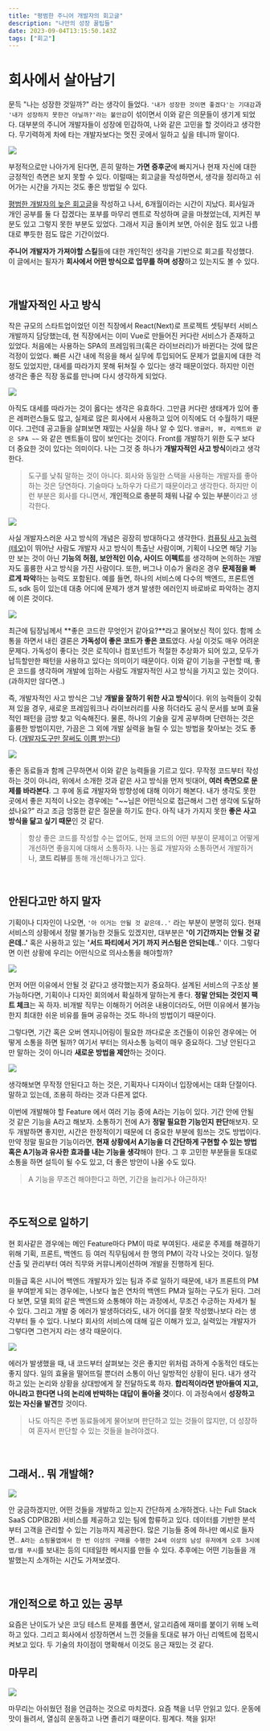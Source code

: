 ```yaml
---
title: "평범한 주니어 개발자의 회고글"
description: "나만의 성장 꿀팁들"
date: 2023-09-04T13:15:50.143Z
tags: ["회고"]
---
```

# 회사에서 살아남기

문득 "나는 성장한 것일까?" 라는 생각이 들었다. `'내가 성장한 것이면 좋겠다'는 기대감`과 `'내가 성장하지 못한건 아닐까?'라는 불안감`이 섞이면서 이와 같은 의문들이 생기게 되었다. 대부분의 주니어 개발자들이 성장에 민감하여, 나와 같은 고민을 할 것이라고 생각한다. 무기력하게 차에 타는 개발자보다는 멋진 곳에서 일하고 싶을 테니까 말이다.

![](/images/e6464022-d7af-4007-b145-ec548586a2d9-image.jpg)


부정적으로만 나아가게 된다면, 흔히 말하는 **가면 증후군**에 빠지거나 현재 자신에 대한 긍정적인 측면은 보지 못할 수 있다. 이럴때는 회고글을 작성하면서, 생각을 정리하고 쉬어가는 시간을 가지는 것도 좋은 방법일 수 있다.

[평범한 개발자의 늦은 회고글](https://velog.io/@leehyunho2001/%ED%8F%89%EB%B2%94%ED%95%9C-%EA%B0%9C%EB%B0%9C%EC%9E%90%EC%9D%98-%EB%8A%A6%EC%9D%80-%ED%9A%8C%EA%B3%A0%EA%B8%80)을 작성하고 나서, 6개월이라는 시간이 지났다. 회사일과 개인 공부를 둘 다 잡겠다는 포부를 마무리 멘트로 작성하며 글을 마쳤었는데, 지켜진 부분도 있고 그렇지 못한 부분도 있었다. 그래서 지금 돌이켜 보면, 아쉬운 점도 있고 나름대로 뿌듯한 점도 많은 기간이었다.

**주니어 개발자가 가져야할 스킬**들에 대한 개인적인 생각을 기반으로 회고를 작성했다. 이 글에서는 필자가 **회사에서 어떤 방식으로 업무를 하며 성장**하고 있는지도 볼 수 있다.

<br>

## 개발자적인 사고 방식

작은 규모의 스타트업이었던 이전 직장에서 React(Next)로 프로젝트 셋팅부터 서비스 개발까지 담당했는데, 현 직장에서는 이미 Vue로 만들어진 커다란 서비스가 존재하고 있었다. 처음에는 사용하는 SPA의 프레임워크(혹은 라이브러리)가 바뀐다는 것에 많은 걱정이 있었다. 빠른 시간 내에 적응을 해서 실무에 투입되어도 문제가 없을지에 대한 걱정도 있었지만, 대세를 따라가지 못해 뒤쳐질 수 있다는 생각 때문이었다. 하지만 이런 생각은 좋은 직장 동료를 만나며 다시 생각하게 되었다.

![](/images/a0ed5631-6d06-4dbe-9963-072c4642e400-image.png)

아직도 대세를 따라가는 것이 옳다는 생각은 유효하다. 그만큼 커다란 생태계가 있어 좋은 레퍼런스들도 많고, 실제로 많은 회사에서 사용하고 있어 이직에도 더 수월하기 때문이다. 그런데 공고들을 살펴보면 재밌는 사실을 하나 알 수 있다. `앵귤러, 뷰, 리엑트와 같은 SPA ~~` 와 같은 멘트들이 많이 보인다는 것이다. Front를 개발하기 위한 도구 보다 더 중요한 것이 있다는 의미이다. 나는 그것 중 하나가 **개발자적인 사고 방식**이라고 생각한다.

> 도구를 낮춰 말하는 것이 아니다. 회사와 동일한 스택을 사용하는 개발자를 좋아하는 것은 당연하다. 기술마다 노하우가 다르기 때문이라고 생각한다. 하지만 이런 부분은 회사를 다니면서, **개인적으로 충분히 채워 나갈 수 있는 부분**이라고 생각한다.

![](/images/67fd6151-e41c-4e4f-a67f-65b5a8c2635f-image.jpg)

사실 개발자스러운 사고 방식의 개념은 굉장히 방대하다고 생각한다. [컴퓨팅 사고 능력(테오)](https://velog.io/@teo/computational-thinking)이 뛰어난 사람도 개발자 사고 방식이 특출난 사람이며, 기획이 나오면 해당 기능만 보는 것이 아닌 **기능의 허점, 보안적인 이슈, 사이드 이펙트**를 생각하며 논의하는 개발자도 훌륭한 사고 방식을 가진 사람이다. 또한, 버그나 이슈가 올라온 경우 **문제점을 빠르게 파악**하는 능력도 포함된다. 예를 들면, 하나의 서비스에 다수의 백엔드, 프론트엔드, sdk 등이 있는데 대충 어디에 문제가 생겨 발생한 에러인지 바로바로 파악하는 경지에 이른 것이다.

![](/images/812b9f87-8bd9-4c73-8992-88f00ca84c98-image.jpg)

최근에 팀장님께서 **좋은 코드란 무엇인거 같아요?**라고 물어보신 적이 있다. 함께 소통을 하면서 내린 결론은 **가독성이 좋은 코드가 좋은 코드**였다. 사실 이것도 매우 어려운 문제다. 가독성이 좋다는 것은 로직이나 컴포넌트가 적절한 추상화가 되어 있고, 모두가 납득할만한 패턴을 사용하고 있다는 의미이기 때문이다. 이와 같이 기능을 구현할 때, 좋은 코드를 생각하며 개발에 임하는 사람도 개발자적인 사고 방식을 가지고 있는 것이다. (과하지만 않다면..)

즉, 개발자적인 사고 방식은 그냥 **개발을 잘하기 위한 사고 방식**이다. 위의 능력들이 갖춰져 있을 경우, 새로운 프레임워크나 라이브러리를 사용 하더라도 공식 문서를 보며 효율적인 패턴을 금방 찾고 익숙해진다. 물론, 하나의 기술을 깊게 공부하며 단련하는 것은 훌륭한 방법이지만, 가끔은 그 외에 개발 실력을 늘릴 수 있는 방법을 찾아보는 것도 좋다. ([개발자도구만 잘써도 이쁨 받는다](https://velog.io/@leehyunho2001/%EA%B0%9C%EB%B0%9C%EC%9E%90-%EB%8F%84%EA%B5%AC%EB%A7%8C-%EC%9E%98%EC%8D%A8%EB%8F%84-%EC%9D%B4%EC%81%A8-%EB%B0%9B%EB%8A%94%EB%8B%A4))

![](/images/031bd68f-9078-46de-aa7a-92d52e8b46dc-image.jpg)


좋은 동료들과 함께 근무하면서 이와 같은 능력들을 기르고 있다. 무작정 코드부터 작성하는 것이 아니라, 위에서 소개한 것과 같은 사고 방식을 먼저 빗대어, **여러 측면으로 문제를 바라본다**. 그 후에 동료 개발자와 방향성에 대해 이야기 해본다. 내가 생각도 못한 곳에서 좋은 지적이 나오는 경우에는 "~~님은 어떤식으로 접근해서 그런 생각에 도달하셨나요?" 라고 조금 엉뚱한 같은 질문을 하기도 한다. 아직 내가 가지지 못한 **좋은 사고 방식을 닮고 싶기 때문**인 것 같다.

> 항상 좋은 코드를 작성할 수는 없어도, 현재 코드의 어떤 부분이 문제이고 어떻게 개선하면 좋을지에 대해서 소통하자. 나는 동료 개발자와 소통하면서 개발하거나, **코드 리뷰**를 통해 개선해나가고 있다.

<br>

## 안된다고만 하지 말자

기획이나 디자인이 나오면, `'아 이거는 안될 것 같은데..'` 라는 부분이 분명히 있다. 현재 서비스의 상황에서 정말 불가능한 것들도 있겠지만, 대부분은 **'이 기간까지는 안될 것 같은데..'** 혹은 사용하고 있는 **'서드 파티에서 거기 까지 커스텀은 안되는데..**' 이다. 그렇다면 이런 상황에 우리는 어떤식으로 의사소통을 해야할까?

![](/images/10c3f760-70a5-40d0-a244-32dded48d01e-image.png)

먼저 어떤 이유에서 안될 것 같다고 생각했는지가 중요하다. 설계된 서비스의 구조상 불가능하다면, 기획이나 디자인 회의에서 확실하게 말하는게 좋다. **정말 안되는 것인지 팩트 체크**는 꼭 하자. 비개발 직무는 이해하기 어려운 내용이더라도, 어떤 이유에서 불가능한지 최대한 쉬운 비유를 들며 공유하는 것도 하나의 방법이기 때문이다.

그렇다면, 기간 혹은 오버 엔지니어링이 필요한 까다로운 조건들이 이유인 경우에는 어떻게 소통을 하면 될까? 여기서 부터는 의사소통 능력이 매우 중요하다. 그냥 안된다고만 말하는 것이 아니라 **새로운 방법을 제안**하는 것이다.

![](/images/552f5779-1bc1-4bb3-944c-7653b64b1e01-image.jpg)

생각해보면 무작정 안된다고 하는 것은, 기획자나 디자이너 입장에서는 대화 단절이다. 말하고 있는데, 조용히 하라는 것과 다른게 없다.

이번에 개발해야 할 Feature 에서 여러 기능 중에 A라는 기능이 있다. 기간 안에 안될 것 같은 기능을 A라고 해보자. 소통하기 전에 A가 **정말 필요한 기능인지 판단**해보자. 모두 개발하면 좋지만, 시간은 한정적이기 때문에 더 중요한 부분에 힘쓰는 것도 방법이다. 만약 정말 필요한 기능이라면, **현재 상황에서 A기능을 더 간단하게 구현할 수 있는 방법 혹은 A기능과 유사한 효과를 내는 기능을 생각**해야 한다. 그 후 고민한 부분들을 토대로 소통을 하면 설득이 될 수도 있고, 더 좋은 방안이 나올 수도 있다. 

> A 기능을 무조건 해야한다고 하면, 기간을 늘리거나 야근하자!

<br>

## 주도적으로 일하기

현 회사같은 경우에는 메인 Feature마다 PM이 따로 부여된다. 새로운 주제를 해결하기 위해 기획, 프론트, 백엔드 등 여러 직무팀에서 한 명의 PM이 각각 나오는 것이다. 일정 산출 및 관리부터 여러 직무와 커뮤니케이션하며 개발을 진행하게 된다. 

미들급 혹은 시니어 백엔드 개발자가 있는 팀과 주로 일하기 때문에, 내가 프론트의 PM을 부여받게 되는 경우에는, 나보다 높은 연차의 백엔드 PM과 일하는 구도가 된다. 그러다 보면, 모델 회의 같은 백엔드와 소통해야 하는 과정에서, 무조건 수긍하는 자세가 될 수 있다. 그리고 개발 중 에러가 발생하더라도, 내가 어디를 잘못 작성했나보다 라는 생각부터 들 수 있다. 나보다 회사의 서비스에 대해 깊은 이해가 있고, 실력있는 개발자가 그렇다면 그런거지 라는 생각 때문이다.

![](/images/df0659e8-78db-4329-8e37-a710b9e62e51-image.jpg)

에러가 발생했을 때, 내 코드부터 살펴보는 것은 좋지만 위처럼 과하게 수동적인 태도는 좋지 않다. 일의 효율을 떨어뜨릴 뿐더러 소통이 아닌 일방적인 상황이 된다. 내가 생각하고 있는 논리와 상황을 상대방에게 잘 전달하도록 하자. **합리적이라면 받아들여 지고, 아니라고 한다면 나의 논리에 반박하는 대답이 돌아올 것**이다. 이 과정속에서 **성장하고 있는 자신을 발견**할 것이다.

> 나도 아직은 주변 동료들에게 물어보며 판단하고 있는 것들이 많지만, 더 성장하여 혼자서 판단할 수 있는 것들을 늘려야겠다.

<br>

## 그래서.. 뭐 개발해?

![](/images/eac8ead9-3413-4467-80fc-29f83c9c91e5-image.png)

안 궁금하겠지만, 어떤 것들을 개발하고 있는지 간단하게 소개하겠다. 나는 Full Stack SaaS CDP(B2B) 서비스를 제공하고 있는 팀에 합류하고 있다. 데이터를 기반한 분석부터 고객을 관리할 수 있는 기능까지 제공한다. 많은 기능들 중에 하나만 예시로 들자면..  `A라는 쇼핑몰앱에서 한 번 이상의 구매를 수행한 24세 이상의 남성 유저에게 오후 3시에 앱/웹 푸시`를 보내는 등의 디테일한 메시지를 만들 수 있다. 추후에는 어떤 기능들을 개발했는지 소개하는 시간도 가져보겠다.

<br>

## 개인적으로 하고 있는 공부

요즘은 난이도가 낮은 코딩 테스트 문제를 풀면서, 알고리즘에 재미를 붙이기 위해 노력하고 있다. 그리고 회사에서 성장하면서 느낀 것들을 토대로 뷰가 아닌 리엑트에 접목시켜보고 있다. 두 기술의 차이점이 명확해서 이것도 응근 재밌는 것 같다.

## 마무리

![](/images/7caf27b3-90f2-4fb7-95b5-cf2c6733895a-image.png)

마무리는 아쉬웠던 점을 언급하는 것으로 마치겠다. 요즘 책을 너무 안읽고 있다. 운동에 맛이 들려서, 열심히 운동하고 나면 졸리기 때문이다. 핑계다. 책을 읽자!